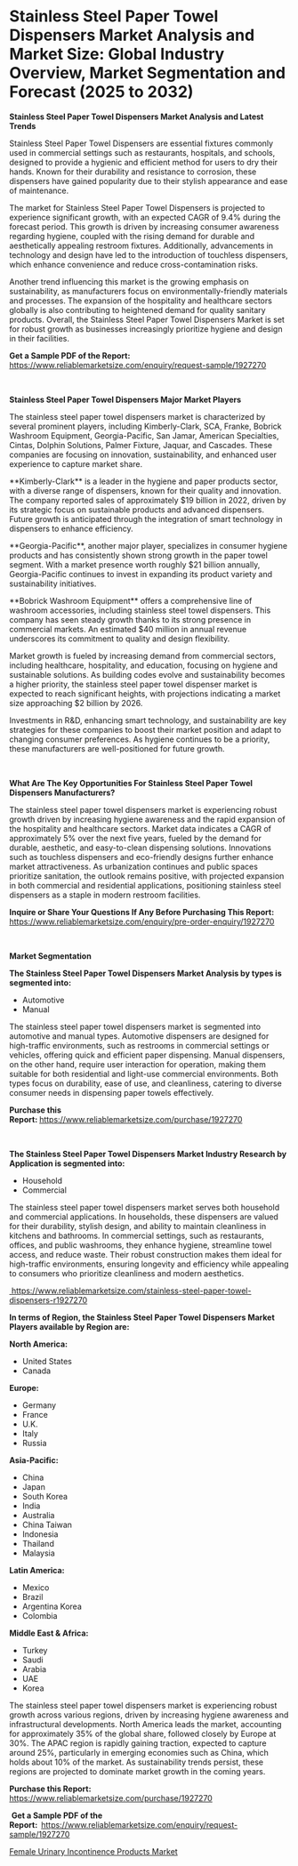 <p><h1>Stainless Steel Paper Towel Dispensers Market Analysis and Market Size: Global Industry Overview, Market Segmentation and Forecast (2025 to 2032)</h1></p><p><strong>Stainless Steel Paper Towel Dispensers Market Analysis and Latest Trends</strong></p>
<p><p>Stainless Steel Paper Towel Dispensers are essential fixtures commonly used in commercial settings such as restaurants, hospitals, and schools, designed to provide a hygienic and efficient method for users to dry their hands. Known for their durability and resistance to corrosion, these dispensers have gained popularity due to their stylish appearance and ease of maintenance.</p><p>The market for Stainless Steel Paper Towel Dispensers is projected to experience significant growth, with an expected CAGR of 9.4% during the forecast period. This growth is driven by increasing consumer awareness regarding hygiene, coupled with the rising demand for durable and aesthetically appealing restroom fixtures. Additionally, advancements in technology and design have led to the introduction of touchless dispensers, which enhance convenience and reduce cross-contamination risks.</p><p>Another trend influencing this market is the growing emphasis on sustainability, as manufacturers focus on environmentally-friendly materials and processes. The expansion of the hospitality and healthcare sectors globally is also contributing to heightened demand for quality sanitary products. Overall, the Stainless Steel Paper Towel Dispensers Market is set for robust growth as businesses increasingly prioritize hygiene and design in their facilities.</p></p>
<p><strong>Get a Sample PDF of the Report:&nbsp;</strong> <a href="https://www.reliablemarketsize.com/enquiry/request-sample/1927270?utm_campaign=1991&utm_medium=2&utm_source=Github&utm_content=ia&utm_term=15012025&utm_id=stainless-steel-paper-towel-dispensers">https://www.reliablemarketsize.com/enquiry/request-sample/1927270</a></p>
<p>&nbsp;</p>
<p><strong>Stainless Steel Paper Towel Dispensers Major Market Players</strong></p>
<p><p>The stainless steel paper towel dispensers market is characterized by several prominent players, including Kimberly-Clark, SCA, Franke, Bobrick Washroom Equipment, Georgia-Pacific, San Jamar, American Specialties, Cintas, Dolphin Solutions, Palmer Fixture, Jaquar, and Cascades. These companies are focusing on innovation, sustainability, and enhanced user experience to capture market share.</p><p>**Kimberly-Clark** is a leader in the hygiene and paper products sector, with a diverse range of dispensers, known for their quality and innovation. The company reported sales of approximately $19 billion in 2022, driven by its strategic focus on sustainable products and advanced dispensers. Future growth is anticipated through the integration of smart technology in dispensers to enhance efficiency.</p><p>**Georgia-Pacific**, another major player, specializes in consumer hygiene products and has consistently shown strong growth in the paper towel segment. With a market presence worth roughly $21 billion annually, Georgia-Pacific continues to invest in expanding its product variety and sustainability initiatives.</p><p>**Bobrick Washroom Equipment** offers a comprehensive line of washroom accessories, including stainless steel towel dispensers. This company has seen steady growth thanks to its strong presence in commercial markets. An estimated $40 million in annual revenue underscores its commitment to quality and design flexibility.</p><p>Market growth is fueled by increasing demand from commercial sectors, including healthcare, hospitality, and education, focusing on hygiene and sustainable solutions. As building codes evolve and sustainability becomes a higher priority, the stainless steel paper towel dispenser market is expected to reach significant heights, with projections indicating a market size approaching $2 billion by 2026.</p><p>Investments in R&D, enhancing smart technology, and sustainability are key strategies for these companies to boost their market position and adapt to changing consumer preferences. As hygiene continues to be a priority, these manufacturers are well-positioned for future growth.</p></p>
<p>&nbsp;</p>
<p><strong>What Are The Key Opportunities For Stainless Steel Paper Towel Dispensers Manufacturers?</strong></p>
<p><p>The stainless steel paper towel dispensers market is experiencing robust growth driven by increasing hygiene awareness and the rapid expansion of the hospitality and healthcare sectors. Market data indicates a CAGR of approximately 5% over the next five years, fueled by the demand for durable, aesthetic, and easy-to-clean dispensing solutions. Innovations such as touchless dispensers and eco-friendly designs further enhance market attractiveness. As urbanization continues and public spaces prioritize sanitation, the outlook remains positive, with projected expansion in both commercial and residential applications, positioning stainless steel dispensers as a staple in modern restroom facilities.</p></p>
<p><strong>Inquire or Share Your Questions If Any Before Purchasing This Report:</strong> <a href="https://www.reliablemarketsize.com/enquiry/pre-order-enquiry/1927270?utm_campaign=1991&utm_medium=2&utm_source=Github&utm_content=ia&utm_term=15012025&utm_id=stainless-steel-paper-towel-dispensers">https://www.reliablemarketsize.com/enquiry/pre-order-enquiry/1927270</a></p>
<p>&nbsp;</p>
<p><strong>Market Segmentation</strong></p>
<p><strong>The Stainless Steel Paper Towel Dispensers Market Analysis by types is segmented into:</strong></p>
<p><ul><li>Automotive</li><li>Manual</li></ul></p>
<p><p>The stainless steel paper towel dispensers market is segmented into automotive and manual types. Automotive dispensers are designed for high-traffic environments, such as restrooms in commercial settings or vehicles, offering quick and efficient paper dispensing. Manual dispensers, on the other hand, require user interaction for operation, making them suitable for both residential and light-use commercial environments. Both types focus on durability, ease of use, and cleanliness, catering to diverse consumer needs in dispensing paper towels effectively.</p></p>
<p><strong>Purchase this Report:&nbsp;</strong><a href="https://www.reliablemarketsize.com/purchase/1927270?utm_campaign=1991&utm_medium=2&utm_source=Github&utm_content=ia&utm_term=15012025&utm_id=stainless-steel-paper-towel-dispensers">https://www.reliablemarketsize.com/purchase/1927270</a></p>
<p>&nbsp;</p>
<p><strong>The Stainless Steel Paper Towel Dispensers Market Industry Research by Application is segmented into:</strong></p>
<p><ul><li>Household</li><li>Commercial</li></ul></p>
<p><p>The stainless steel paper towel dispensers market serves both household and commercial applications. In households, these dispensers are valued for their durability, stylish design, and ability to maintain cleanliness in kitchens and bathrooms. In commercial settings, such as restaurants, offices, and public washrooms, they enhance hygiene, streamline towel access, and reduce waste. Their robust construction makes them ideal for high-traffic environments, ensuring longevity and efficiency while appealing to consumers who prioritize cleanliness and modern aesthetics.</p></p>
<p><a href="https://www.reliablemarketsize.com/stainless-steel-paper-towel-dispensers-r1927270?utm_campaign=1991&utm_medium=2&utm_source=Github&utm_content=ia&utm_term=15012025&utm_id=stainless-steel-paper-towel-dispensers">&nbsp;https://www.reliablemarketsize.com/stainless-steel-paper-towel-dispensers-r1927270</a></p>
<p><strong>In terms of Region, the Stainless Steel Paper Towel Dispensers Market Players available by Region are:</strong></p>
<p>
    <p> <strong> North America: </strong>
        <ul>
            <li>United States</li>
            <li>Canada</li>
        </ul>
        </p> 
    <p> <strong> Europe: </strong>
        <ul>
            <li>Germany</li>
            <li>France</li>
            <li>U.K.</li>
            <li>Italy</li>
            <li>Russia</li>
        </ul>
        </p> 
    <p> <strong> Asia-Pacific: </strong>
        <ul>
            <li>China</li>
            <li>Japan</li>
            <li>South Korea</li>
            <li>India</li>
            <li>Australia</li>
            <li>China Taiwan</li>
            <li>Indonesia</li>
            <li>Thailand</li>
            <li>Malaysia</li>
        </ul>
        </p> 
    <p> <strong> Latin America: </strong>
        <ul>
            <li>Mexico</li>
            <li>Brazil</li>
            <li>Argentina Korea</li>
            <li>Colombia</li>
        </ul>
        </p> 
    <p> <strong> Middle East & Africa: </strong>
        <ul>
            <li>Turkey</li>
            <li>Saudi</li>
            <li>Arabia</li>
            <li>UAE</li>
            <li>Korea</li>
        </ul>
    </p>
    </p>
<p><p>The stainless steel paper towel dispensers market is experiencing robust growth across various regions, driven by increasing hygiene awareness and infrastructural developments. North America leads the market, accounting for approximately 35% of the global share, followed closely by Europe at 30%. The APAC region is rapidly gaining traction, expected to capture around 25%, particularly in emerging economies such as China, which holds about 10% of the market. As sustainability trends persist, these regions are projected to dominate market growth in the coming years.</p></p>
<p><strong>Purchase this Report: </strong><a href="https://www.reliablemarketsize.com/purchase/1927270?utm_campaign=1991&utm_medium=2&utm_source=Github&utm_content=ia&utm_term=15012025&utm_id=stainless-steel-paper-towel-dispensers">https://www.reliablemarketsize.com/purchase/1927270</a></p>
<p>&nbsp;<strong>Get a Sample PDF of the Report:&nbsp;&nbsp;</strong><a href="https://www.reliablemarketsize.com/enquiry/request-sample/1927270?utm_campaign=1991&utm_medium=2&utm_source=Github&utm_content=ia&utm_term=15012025&utm_id=stainless-steel-paper-towel-dispensers">https://www.reliablemarketsize.com/enquiry/request-sample/1927270</a></p>
<p><strong></strong></p>
<p><p><a href="https://github.com/YashRP12/Market-Research-Report-List-6/blob/main/female-urinary-incontinence-products-market.md?utm_campaign=1991&utm_medium=2&utm_source=Github&utm_content=ia&utm_term=15012025&utm_id=stainless-steel-paper-towel-dispensers">Female Urinary Incontinence Products Market</a></p></p>